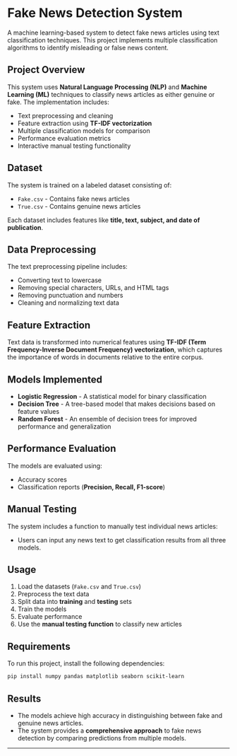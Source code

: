 # Fake News Detection System

A machine learning-based system to detect fake news articles using text classification techniques. This project implements multiple classification algorithms to identify misleading or false news content.

## Project Overview

This system uses **Natural Language Processing (NLP)** and **Machine Learning (ML)** techniques to classify news articles as either genuine or fake. The implementation includes:

- Text preprocessing and cleaning
- Feature extraction using **TF-IDF vectorization**
- Multiple classification models for comparison
- Performance evaluation metrics
- Interactive manual testing functionality

## Dataset

The system is trained on a labeled dataset consisting of:

- `Fake.csv` - Contains fake news articles
- `True.csv` - Contains genuine news articles

Each dataset includes features like **title, text, subject, and date of publication**.

## Data Preprocessing

The text preprocessing pipeline includes:

- Converting text to lowercase
- Removing special characters, URLs, and HTML tags
- Removing punctuation and numbers
- Cleaning and normalizing text data

## Feature Extraction

Text data is transformed into numerical features using **TF-IDF (Term Frequency-Inverse Document Frequency) vectorization**, which captures the importance of words in documents relative to the entire corpus.

## Models Implemented

- **Logistic Regression** - A statistical model for binary classification
- **Decision Tree** - A tree-based model that makes decisions based on feature values
- **Random Forest** - An ensemble of decision trees for improved performance and generalization

## Performance Evaluation

The models are evaluated using:

- Accuracy scores
- Classification reports (**Precision, Recall, F1-score**)

## Manual Testing

The system includes a function to manually test individual news articles:

- Users can input any news text to get classification results from all three models.

## Usage

1. Load the datasets (`Fake.csv` and `True.csv`)
2. Preprocess the text data
3. Split data into **training** and **testing** sets
4. Train the models
5. Evaluate performance
6. Use the **manual testing function** to classify new articles

## Requirements

To run this project, install the following dependencies:

```bash
pip install numpy pandas matplotlib seaborn scikit-learn
```

## Results

- The models achieve high accuracy in distinguishing between fake and genuine news articles.
- The system provides a **comprehensive approach** to fake news detection by comparing predictions from multiple models.

---

